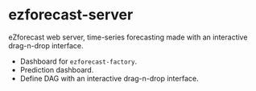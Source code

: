 # ezforecast-server
eZforecast web server, time-series forecasting made with an interactive drag-n-drop interface.

- Dashboard for `ezforecast-factory`.
- Prediction dashboard.
- Define DAG with an interactive drag-n-drop interface.
